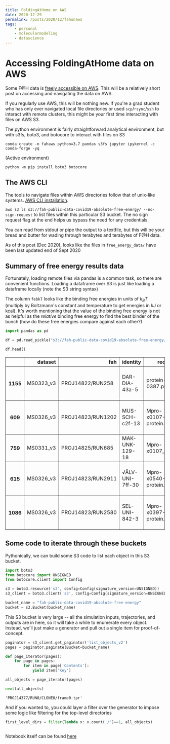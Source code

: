 ```yaml
---
title: FoldingAtHome on AWS
date: 2020-12-29
permalink: /posts/2020/12/fahonaws
tags:
    - personal
    - molecularmodeling
    - datascience
---
```

# Accessing FoldingAtHome data on AWS


Some F@H data is [freely accessible on AWS](https://registry.opendata.aws/foldingathome-covid19/).
This will be a relatively short post on accessing and navigating the data on AWS.

If you regularly use AWS, this will be nothing new. 
If you're a grad student who has only ever navigated local file directories or used `scp`/`rsync`/`ssh` to interact with remote clusters, this might be your first time interacting with files on AWS S3.

The python environment is fairly straightforward analytical environment, but with s3fs, boto3, and botocore to interact with files on S3

`conda create -n fahaws python=3.7 pandas s3fs jupyter ipykernel -c conda-forge -yq`

(Active environment)

`python -m pip install boto3 botocore`

## The AWS CLI

The tools to navigate files within AWS directories follow that of unix-like systems.
[AWS CLI installation](https://docs.aws.amazon.com/cli/latest/userguide/cli-chap-install.html).

`aws s3 ls s3://fah-public-data-covid19-absolute-free-energy/ --no-sign-request` to list files within this particular S3 bucket. The no sign request flag at the end helps us bypass the need for any credentials.

You can read from stdout or pipe the output to a textfile, but this will be your bread and butter for wading through terabytes and terabytes of F@H data.

As of this post (Dec 2020), looks like the files in `free_energy_data/` have been last updated end of Sept 2020

## Summary of free energy results data

Fortunately, loading remote files via pandas is a common task, so there are convenient functions.
Loading a dataframe over S3 is just like loading a dataframe locally (note the S3 string syntax)

The column `febkT` looks like the binding free energies in units of $k_B T$ (multiply by Boltzmann's constant and temperature to get energies in kJ or kcal).
It's worth mentioning that the value of the binding free energy is not as helpful as the _relative_ binding free energy to find the best binder of the bunch (how do these free energies compare against each other?)


```python
import pandas as pd
```


```python
df = pd.read_pickle("s3://fah-public-data-covid19-absolute-free-energy/free_energy_data/results.pkl")
```


```python
df.head()
```




<div>
<style scoped>
    .dataframe tbody tr th:only-of-type {
        vertical-align: middle;
    }

    .dataframe tbody tr th {
        vertical-align: top;
    }

    .dataframe thead th {
        text-align: right;
    }
</style>
<table border="1" class="dataframe">
  <thead>
    <tr style="text-align: right;">
      <th></th>
      <th>dataset</th>
      <th>fah</th>
      <th>identity</th>
      <th>receptor</th>
      <th>score</th>
      <th>febkT</th>
      <th>error</th>
      <th>ns_RL</th>
      <th>ns_L</th>
      <th>wl_RL</th>
      <th>L_error</th>
      <th>RL_error</th>
    </tr>
  </thead>
  <tbody>
    <tr>
      <th>1155</th>
      <td>MS0323_v3</td>
      <td>PROJ14822/RUN258</td>
      <td>DAR-DIA-43a-5</td>
      <td>protein-0387.pdb</td>
      <td>-5.201610</td>
      <td>-25.546943</td>
      <td>3.773523</td>
      <td>[131, 89, 74, 113, 80]</td>
      <td>[450, 490, 540, 410, 620]</td>
      <td>[0.18446, 0.14757, 0.18446, 0.18446, 0.18446]</td>
      <td>0.116912</td>
      <td>3.280887</td>
    </tr>
    <tr>
      <th>609</th>
      <td>MS0326_v3</td>
      <td>PROJ14823/RUN1202</td>
      <td>MUS-SCH-c2f-13</td>
      <td>Mpro-x0107-protein.pdb</td>
      <td>-9.550890</td>
      <td>-25.259420</td>
      <td>22.776358</td>
      <td>[121, 138, 96, 16, 5]</td>
      <td>[200, 200, 200, 200, 200]</td>
      <td>[0.18446, 0.18446, 0.23058, 0.23058, 0.23058]</td>
      <td>16.216396</td>
      <td>0.109175</td>
    </tr>
    <tr>
      <th>759</th>
      <td>MS0331_v3</td>
      <td>PROJ14825/RUN685</td>
      <td>MAK-UNK-129-18</td>
      <td>Mpro-x0107_0.pdb</td>
      <td>-8.425830</td>
      <td>-24.789359</td>
      <td>18.021078</td>
      <td>[58, 68, 5, 7]</td>
      <td>[200]</td>
      <td>[0.37782, 0.30226, 0.9224, 0.59034]</td>
      <td>0.000000</td>
      <td>9.238496</td>
    </tr>
    <tr>
      <th>615</th>
      <td>MS0326_v3</td>
      <td>PROJ14823/RUN2911</td>
      <td>√ÅLV-UNI-7ff-30</td>
      <td>Mpro-x0540-protein.pdb</td>
      <td>-2.774634</td>
      <td>-24.447756</td>
      <td>6.605737</td>
      <td>[174, 124, 70]</td>
      <td>[200, 200, 200, 200, 200]</td>
      <td>[0.14757, 0.14757, 0.18446]</td>
      <td>0.042010</td>
      <td>5.184169</td>
    </tr>
    <tr>
      <th>1086</th>
      <td>MS0326_v3</td>
      <td>PROJ14823/RUN2580</td>
      <td>SEL-UNI-842-3</td>
      <td>Mpro-x0397-protein.pdb</td>
      <td>-4.474095</td>
      <td>-23.705301</td>
      <td>1.248983</td>
      <td>[166, 134, 45]</td>
      <td>[200, 200, 200, 200, 200]</td>
      <td>[0.18015, 0.22519, 0.35183]</td>
      <td>0.212546</td>
      <td>2.529874</td>
    </tr>
  </tbody>
</table>
</div>



## Some code to iterate through these buckets

Pythonically, we can build some S3 code to list each object in this S3 bucket.


```python
import boto3
from botocore import UNSIGNED
from botocore.client import Config

s3 = boto3.resource('s3', config=Config(signature_version=UNSIGNED))
s3_client = boto3.client('s3', config=Config(signature_version=UNSIGNED))

bucket_name = "fah-public-data-covid19-absolute-free-energy"
bucket = s3.Bucket(bucket_name)
```

This S3 bucket is very large -- all the simulation inputs, trajectories, and outputs are in here, so it will take a while to enumerate every object.
Instead, we'll just make a generator and pull out a single item for proof-of-concept.


```python
paginator = s3_client.get_paginator('list_objects_v2')
pages = paginator.paginate(Bucket=bucket_name)
```


```python
def page_iterator(pages):
    for page in pages:
        for item in page['Contents']:
            yield item['Key']
```


```python
all_objects = page_iterator(pages)
```


```python
next(all_objects)
```




    'PROJ14377/RUN0/CLONE0/frame0.tpr'



And if you wanted to, you could layer a filter over the generator to impose some logic like filtering for the top-level directories


```python
first_level_dirs = filter(lambda x: x.count('/')==1, all_objects)
```


```python

```

Notebook itself can be found [here](../files/notebooks/2020-12-29-fahonaws.ipynb)
